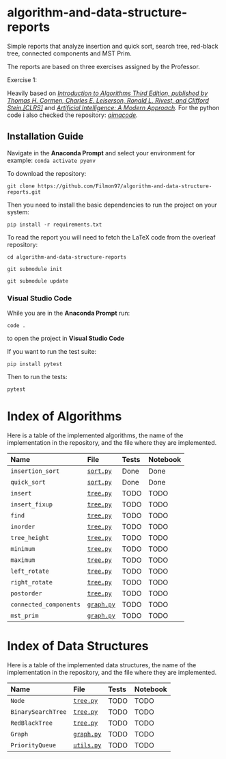# algorithm-and-data-structure-reports
Simple reports that analyze insertion and quick sort, search tree, red-black tree, connected components and MST Prim.

The reports are based on three exercises assigned by the Professor.

Exercise 1:



Heavily based on *[Introduction to Algorithms Third Edition, published by Thomas H. Cormen, Charles E. Leiserson, Ronald L. Rivest, and Clifford Stein.[CLRS]](https://mitpress.mit.edu/books/introduction-algorithms-third-edition)*
and *[Artificial Intelligence: A Modern Approach](http://aima.cs.berkeley.edu).*
For the python code i also checked the repository: *[aimacode](https://github.com/aimacode/aima-python).*
## Installation Guide

Navigate in the **Anaconda Prompt** and select your environment for example:
`conda activate pyenv`

To download the repository:

`git clone https://github.com/Filmon97/algorithm-and-data-structure-reports.git`

Then you need to install the basic dependencies to run the project on your system:

`pip install -r requirements.txt`


To read the report you will need to fetch the LaTeX code from the overleaf repository:

`cd algorithm-and-data-structure-reports`

`git submodule init`

`git submodule update`

### Visual Studio Code
While you are in the **Anaconda Prompt** run:

`code .`

to open the project in **Visual Studio Code**

If you want to run the test suite:

`pip install pytest`

Then to run the tests:

`pytest`

# Index of Algorithms

Here is a table of the implemented algorithms, the name of the implementation in the repository, and the file where they are implemented.


| **Name** | **File** | **Tests** | **Notebook**
|:------------------------------|:--------------------------------|:-----|:---------|
| `insertion_sort`| [`sort.py`][sort]      | Done | Done |<!-- [`sort.py`] --->
| `quick_sort`| [`sort.py`][sort]      | Done | Done |
| `insert`| [`tree.py`][tree]      | TODO | TODO |<!-- [`tree.py`] --->
| `insert_fixup`| [`tree.py`][tree]      | TODO | TODO |
| `find`| [`tree.py`][tree]      | TODO | TODO |
| `inorder`| [`tree.py`][tree]      | TODO | TODO |
| `tree_height`| [`tree.py`][tree]      | TODO | TODO |
| `minimum`| [`tree.py`][tree]      | TODO | TODO |
| `maximum`| [`tree.py`][tree]      | TODO | TODO |
| `left_rotate`| [`tree.py`][tree]      | TODO | TODO |
| `right_rotate`| [`tree.py`][tree]      | TODO | TODO |
| `postorder`| [`tree.py`][tree]      | TODO | TODO |
| `connected_components`| [`graph.py`][graph]      | TODO | TODO |<!-- [`graph.py`] --->
| `mst_prim`| [`graph.py`][graph]      | TODO | TODO |

# Index of Data Structures

Here is a table of the implemented data structures, the name of the implementation in the repository, and the file where they are implemented.


| **Name** | **File** | **Tests** | **Notebook**
|:------------------------------|:--------------------------------|:-----|:---------|
| `Node`| [`tree.py`][tree]      | TODO | TODO |<!-- [`tree.py`] --->
| `BinarySearchTree`| [`tree.py`][tree]      | TODO | TODO |
| `RedBlackTree`| [`tree.py`][tree]      | TODO | TODO |
| `Graph`| [`graph.py`][graph]      | TODO | TODO |<!-- [`graph.py`] --->
| `PriorityQueue`| [`utils.py`][utils]      | TODO | TODO |<!-- [`utils.py`] --->

<!---Reference Links-->
[sort]:../master/sort.py
[tree]:../master/tree.py
[graph]:../master/graph.py
[utils]:../master/utils.py